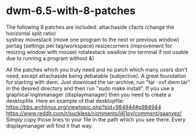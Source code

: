 # dwm-6.5-with-8-patches

The following 8 patches are included:
attachaside 
cfacts (change the horizontal split ratio)  
systray
movestack (move one program to the next or previous window) 
pertag (settings per tag/workspace) 
resizecorners (improvement for resizing window with mouse) 
rotatestack 
swallow (no terminal if not usable due to running a program without &)

All the patches which you truly need and no patch which many users don't need, except attachaside being debatable (subjective). A great foundation for starting with dwm.
Just download the tar-archive, run "tar -xvf dwm.tar" in the desired directory and then run "sudo make install". If you use a graphical loginmanager (displaymanager) then you need to create a desktopfile. Here an example of that desktopfile: 
https://bbs.archlinux.org/viewtopic.php?pid=984944#p984944
https://www.reddit.com/r/suckless/comments/jj61py/comment/gaanvez/
Simply copy those lines to your file in the path which you see there. Every displaymanager will find it that way. 
